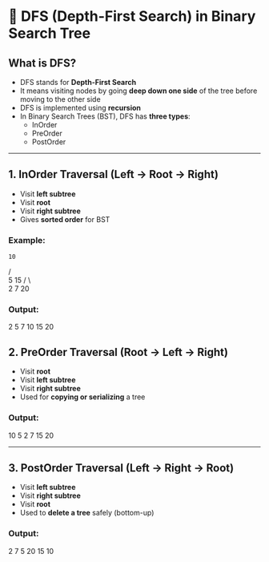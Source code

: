 # 📘 DFS (Depth-First Search) in Binary Search Tree

##  What is DFS?

- DFS stands for **Depth-First Search**
- It means visiting nodes by going **deep down one side** of the tree before moving to the other side
- DFS is implemented using **recursion**
- In Binary Search Trees (BST), DFS has **three types**:
  - InOrder
  - PreOrder
  - PostOrder

---

##  1. InOrder Traversal (Left → Root → Right)

- Visit **left subtree**
- Visit **root**
- Visit **right subtree**
-  Gives **sorted order** for BST

###  Example:
    10
   /  \
  5    15
 / \     \
2   7     20

###  Output:
2 5 7 10 15 20


##  2. PreOrder Traversal (Root → Left → Right)

- Visit **root**
- Visit **left subtree**
- Visit **right subtree**
-  Used for **copying or serializing** a tree

###  Output:
10 5 2 7 15 20


---

##  3. PostOrder Traversal (Left → Right → Root)

- Visit **left subtree**
- Visit **right subtree**
- Visit **root**
-  Used to **delete a tree** safely (bottom-up)

###  Output:
2 7 5 20 15 10